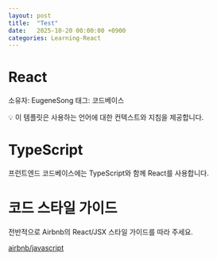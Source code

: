 ```yaml
---
layout: post
title:  "Test"
date:   2025-10-20 00:00:00 +0900
categories: Learning-React
---
```


# React

소유자: EugeneSong
태그: 코드베이스

<aside>
💡 이 템플릿은 사용하는 언어에 대한 컨텍스트와 지침을 제공합니다.

</aside>

# TypeScript

프런트엔드 코드베이스에는 TypeScript와 함께 React를 사용합니다.

# 코드 스타일 가이드

전반적으로 Airbnb의 React/JSX 스타일 가이드를 따라 주세요.

[airbnb/javascript](https://github.com/airbnb/javascript/tree/master/react)